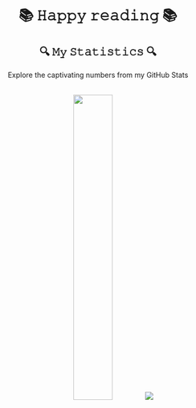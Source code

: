 <body>
  <div align="center">
    <h1> 📚 𝙷𝚊𝚙𝚙𝚢 𝚛𝚎𝚊𝚍𝚒𝚗𝚐 📚 </h1>
  </div>
  
  <section>
    <h2 align="center"> 🔍 𝙼𝚢 𝚂𝚝𝚊𝚝𝚒𝚜𝚝𝚒𝚌𝚜 🔍 </h2>
    <p align="center"> Explore the captivating numbers from my GitHub Stats </p>
    <br>
    <div align="center">
      <img src="https://github-readme-stats.vercel.app/api?username=TolMen&count_private=true&show_icons=true&theme=midnight-purple&custom_title=My20%language20%palette" width="39.5%"/>
      <img src="https://github-readme-stats.vercel.app/api/top-langs/?username=TolMen&theme=midnight-purple&custom_title=Analysis20%of20%my20%GitHub"/>
    </div>
  </section>
</body  
